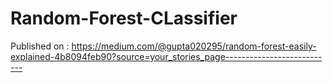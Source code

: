 # Random-Forest-CLassifier

Published on : https://medium.com/@gupta020295/random-forest-easily-explained-4b8094feb90?source=your_stories_page---------------------------
